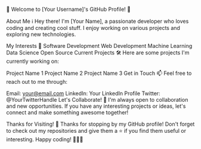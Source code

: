 👋 Welcome to [Your Username]'s GitHub Profile! 👋

About Me ℹ️
Hey there! I'm [Your Name], a passionate developer who loves coding and creating cool stuff. I enjoy working on various projects and exploring new technologies.

My Interests 🚀
Software Development
Web Development
Machine Learning
Data Science
Open Source
Current Projects 🛠️
Here are some projects I'm currently working on:

Project Name 1
Project Name 2
Project Name 3
Get in Touch 📫
Feel free to reach out to me through:

Email: your@email.com
LinkedIn: Your LinkedIn Profile
Twitter: @YourTwitterHandle
Let's Collaborate! 🤝
I'm always open to collaboration and new opportunities. If you have any interesting projects or ideas, let's connect and make something awesome together!

Thanks for Visiting! 🙏
Thanks for stopping by my GitHub profile! Don't forget to check out my repositories and give them a ⭐️ if you find them useful or interesting. Happy coding! 🚀👨‍💻






